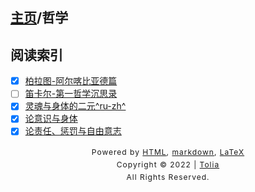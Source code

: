 ## [主页](../index.md)/哲学

## 阅读索引

- [x] [柏拉图-阿尔喀比亚德篇](柏拉图-阿尔喀比亚德篇.md)
- [ ] [笛卡尔-第一哲学沉思录](../404.md)
- [x] [灵魂与身体的二元^ru-zh^](辩论-灵魂与身体的二元.md)
- [x] [论意识与身体](论意识与身体.md)
- [x] [论责任、惩罚与自由意志](论责任、惩罚与自由意志.md)

<style type="text/css">
    #footer {
        position: relative;
        margin: 0 auto;
        line-height: 20px;
        text-align: center;
        font-size: 12px;
        letter-spacing: 1px;
    }
 
    .content {
        height: 1800px;
        width: 100%;
        text-align: center;
    }
</style>

<div id="footer">
    Powered by
    <a href="https://html5up.net">HTML</a>, 
    <a href="https://markdown.com.cn/">markdown</a>, 
    <a href="https://www.latex-project.org/">LaTeX</a>
    <br>
    Copyright © 2022 | 
    <a href="https://tolia-gh.github.io">Tolia</a>
    <br>
    All Rights Reserved.
    <br>
</div>